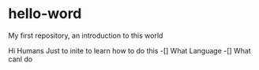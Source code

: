 # hello-word
My first repository, an introduction to this world

Hi Humans
Just to inite to learn how to do this
-[] What Language
-[] What canI do
